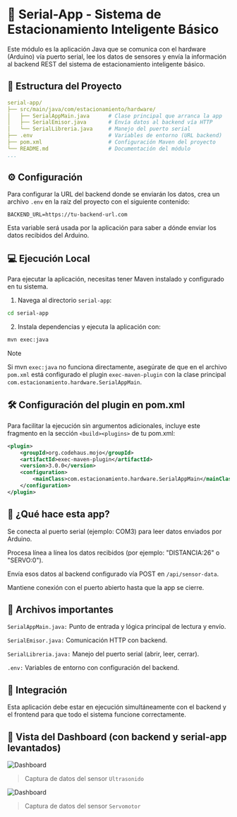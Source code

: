 # 🚗 Serial-App - Sistema de Estacionamiento Inteligente Básico

Este módulo es la aplicación Java que se comunica con el hardware (Arduino) vía puerto serial, lee los datos de sensores y envía la información al backend REST del sistema de estacionamiento inteligente básico.

## 🧠 Estructura del Proyecto

```yaml
serial-app/
├── src/main/java/com/estacionamiento/hardware/
│   ├── SerialAppMain.java      # Clase principal que arranca la app
│   ├── SerialEmisor.java       # Envía datos al backend vía HTTP
│   └── SerialLibreria.java     # Manejo del puerto serial
├── .env                        # Variables de entorno (URL backend)
├── pom.xml                     # Configuración Maven del proyecto
└── README.md                   # Documentación del módulo
...
```
## ⚙️ Configuración

Para configurar la URL del backend donde se enviarán los datos, crea un archivo `.env` en la raíz del proyecto con el siguiente contenido:

```properties
BACKEND_URL=https://tu-backend-url.com
```

Esta variable será usada por la aplicación para saber a dónde enviar los datos recibidos del Arduino.

## 💻 Ejecución Local

Para ejecutar la aplicación, necesitas tener Maven instalado y configurado en tu sistema.

1. Navega al directorio `serial-app`:

```bash
cd serial-app
```
2. Instala dependencias y ejecuta la aplicación con:

```bash
mvn exec:java
```
> [!NOTE]
> Si mvn `exec:java` no funciona directamente, asegúrate de que en el archivo `pom.xml` está configurado el plugin `exec-maven-plugin` con la clase principal `com.estacionamiento.hardware.SerialAppMain`.

## 🛠️ Configuración del plugin en pom.xml
Para facilitar la ejecución sin argumentos adicionales, incluye este fragmento en la sección ```<build><plugins>``` de tu pom.xml:

```xml
<plugin>
    <groupId>org.codehaus.mojo</groupId>
    <artifactId>exec-maven-plugin</artifactId>
    <version>3.0.0</version>
    <configuration>
        <mainClass>com.estacionamiento.hardware.SerialAppMain</mainClass>
    </configuration>
</plugin>
```
## 📡 ¿Qué hace esta app?
Se conecta al puerto serial (ejemplo: COM3) para leer datos enviados por Arduino.

Procesa línea a línea los datos recibidos (por ejemplo: "DISTANCIA:26" o "SERVO:0").

Envía esos datos al backend configurado vía POST en ```/api/sensor-data```.

Mantiene conexión con el puerto abierto hasta que la app se cierre.

## 📂 Archivos importantes
```SerialAppMain.java:``` Punto de entrada y lógica principal de lectura y envío.

```SerialEmisor.java:``` Comunicación HTTP con backend.

```SerialLibreria.java:``` Manejo del puerto serial (abrir, leer, cerrar).

```.env:``` Variables de entorno con configuración del backend.

## 🔗 Integración
Esta aplicación debe estar en ejecución simultáneamente con el backend y el frontend para que todo el sistema funcione correctamente.

## 📸 Vista del Dashboard (con backend y serial-app levantados)

![Dashboard](assets/dashboard-1.png)

>Captura de datos del sensor ```Ultrasonido```

![Dashboard](assets/dashboard-2.png)

>Captura de datos del sensor ```Servomotor```